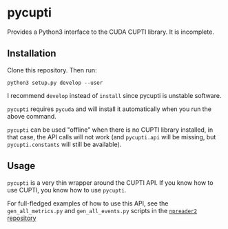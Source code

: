 # pycupti

Provides a Python3 interface to the CUDA CUPTI library. It is
incomplete.

## Installation

Clone this repository. Then run:

```
python3 setup.py develop --user

```

I recommend `develop` instead of `install` since pycupti is unstable
software.

`pycupti` requires `pycuda` and will install it automatically when you
run the above command.

`pycupti` can be used "offline" when there is no CUPTI library
installed, in that case, the API calls will not work (and
`pycupti.api` will be missing, but `pycupti.constants` will still be
available).

## Usage

`pycupti` is a very thin wrapper around the CUPTI API. If you know how
to use CUPTI, you know how to use `pycupti`.

For full-fledged examples of how to use this API, see the `gen_all_metrics.py` and `gen_all_events.py` scripts in the [`npreader2` repository](https://github.com/sree314/npreader2/)

